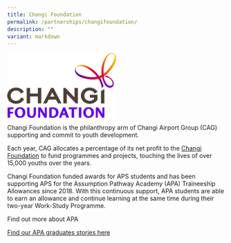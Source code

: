 ```yaml
---
title: Changi Foundation
permalink: /partnerships/changifoundation/
description: ""
variant: markdown
---
```


<img src="/images/Changi Foundation/Changi%20Foundation.jpg" style="width:50%" align="left">

<br clear="left">


Changi Foundation is the philanthropy arm of Changi Airport Group (CAG) supporting and commit to youth development.

Each year, CAG allocates a percentage of its net profit to the [Changi Foundation](https://www.changiairport.com/corporate/sustainability/changi-foundation.html) to fund programmes and projects, touching the lives of over 15,000 youths over the years.

Changi Foundation funded awards for APS students and has been supporting APS for the Assumption Pathway Academy (APA) Traineeship Allowances since 2018. With this continuous support, APA students are able to earn an allowance and continue learning at the same time during their two-year Work-Study Programme.

Find out more about APA

[Find our APA graduates stories here](/files/apa%20successful%20stories%20(2022).pdf)